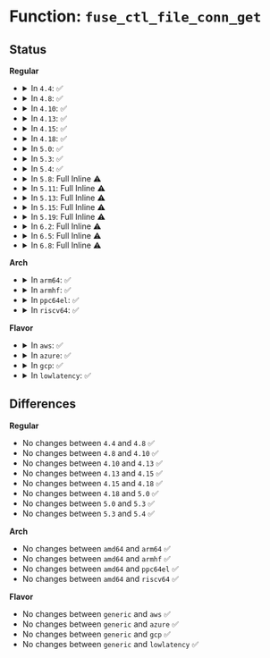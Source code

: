 # Function: <code>fuse_ctl_file_conn_get</code>

## Status
<b>Regular</b>
<ul>
<li>
<details>
<summary>In <code>4.4</code>: ✅</summary>

```c
struct fuse_conn *fuse_ctl_file_conn_get(struct file *file);
```

**Collision:** Unique Static

**Inline:** No

**Transformation:** False

**Instances:**

```
In fs/fuse/control.c (ffffffff8131c8a0)
Location: fs/fuse/control.c:22
Inline: False
Direct callers:
  - fs/fuse/control.c:fuse_conn_waiting_read
  - fs/fuse/control.c:fuse_conn_abort_write
  - fs/fuse/control.c:fuse_conn_congestion_threshold_write
  - fs/fuse/control.c:fuse_conn_max_background_write
  - fs/fuse/control.c:fuse_conn_max_background_read
  - fs/fuse/control.c:fuse_conn_congestion_threshold_read
```
**Symbols:**

```
ffffffff8131c8a0-ffffffff8131c8e6: fuse_ctl_file_conn_get (STB_LOCAL)
```
</details>
</li>
<li>
<details>
<summary>In <code>4.8</code>: ✅</summary>

```c
struct fuse_conn *fuse_ctl_file_conn_get(struct file *file);
```

**Collision:** Unique Static

**Inline:** No

**Transformation:** False

**Instances:**

```
In fs/fuse/control.c (ffffffff813513a0)
Location: fs/fuse/control.c:22
Inline: False
Direct callers:
  - fs/fuse/control.c:fuse_conn_congestion_threshold_write
  - fs/fuse/control.c:fuse_conn_congestion_threshold_read
  - fs/fuse/control.c:fuse_conn_max_background_write
  - fs/fuse/control.c:fuse_conn_max_background_read
  - fs/fuse/control.c:fuse_conn_waiting_read
  - fs/fuse/control.c:fuse_conn_abort_write
```
**Symbols:**

```
ffffffff813513a0-ffffffff813513e6: fuse_ctl_file_conn_get (STB_LOCAL)
```
</details>
</li>
<li>
<details>
<summary>In <code>4.10</code>: ✅</summary>

```c
struct fuse_conn *fuse_ctl_file_conn_get(struct file *file);
```

**Collision:** Unique Static

**Inline:** No

**Transformation:** False

**Instances:**

```
In fs/fuse/control.c (ffffffff81366d40)
Location: fs/fuse/control.c:22
Inline: False
Direct callers:
  - fs/fuse/control.c:fuse_conn_congestion_threshold_write
  - fs/fuse/control.c:fuse_conn_congestion_threshold_read
  - fs/fuse/control.c:fuse_conn_max_background_write
  - fs/fuse/control.c:fuse_conn_max_background_read
  - fs/fuse/control.c:fuse_conn_waiting_read
  - fs/fuse/control.c:fuse_conn_abort_write
```
**Symbols:**

```
ffffffff81366d40-ffffffff81366d86: fuse_ctl_file_conn_get (STB_LOCAL)
```
</details>
</li>
<li>
<details>
<summary>In <code>4.13</code>: ✅</summary>

```c
struct fuse_conn *fuse_ctl_file_conn_get(struct file *file);
```

**Collision:** Unique Static

**Inline:** No

**Transformation:** False

**Instances:**

```
In fs/fuse/control.c (ffffffff8137b440)
Location: fs/fuse/control.c:22
Inline: False
Direct callers:
  - fs/fuse/control.c:fuse_conn_congestion_threshold_write
  - fs/fuse/control.c:fuse_conn_congestion_threshold_read
  - fs/fuse/control.c:fuse_conn_max_background_write
  - fs/fuse/control.c:fuse_conn_max_background_read
  - fs/fuse/control.c:fuse_conn_waiting_read
  - fs/fuse/control.c:fuse_conn_abort_write
```
**Symbols:**

```
ffffffff8137b440-ffffffff8137b486: fuse_ctl_file_conn_get (STB_LOCAL)
```
</details>
</li>
<li>
<details>
<summary>In <code>4.15</code>: ✅</summary>

```c
struct fuse_conn *fuse_ctl_file_conn_get(struct file *file);
```

**Collision:** Unique Static

**Inline:** No

**Transformation:** False

**Instances:**

```
In fs/fuse/control.c (ffffffff813a02e0)
Location: fs/fuse/control.c:22
Inline: False
Direct callers:
  - fs/fuse/control.c:fuse_conn_congestion_threshold_write
  - fs/fuse/control.c:fuse_conn_congestion_threshold_read
  - fs/fuse/control.c:fuse_conn_max_background_write
  - fs/fuse/control.c:fuse_conn_max_background_read
  - fs/fuse/control.c:fuse_conn_waiting_read
  - fs/fuse/control.c:fuse_conn_abort_write
```
**Symbols:**

```
ffffffff813a02e0-ffffffff813a0326: fuse_ctl_file_conn_get (STB_LOCAL)
```
</details>
</li>
<li>
<details>
<summary>In <code>4.18</code>: ✅</summary>

```c
struct fuse_conn *fuse_ctl_file_conn_get(struct file *file);
```

**Collision:** Unique Static

**Inline:** No

**Transformation:** False

**Instances:**

```
In fs/fuse/control.c (ffffffff813cf6a0)
Location: fs/fuse/control.c:22
Inline: False
Direct callers:
  - fs/fuse/control.c:fuse_conn_congestion_threshold_write
  - fs/fuse/control.c:fuse_conn_congestion_threshold_read
  - fs/fuse/control.c:fuse_conn_max_background_write
  - fs/fuse/control.c:fuse_conn_max_background_read
  - fs/fuse/control.c:fuse_conn_waiting_read
  - fs/fuse/control.c:fuse_conn_abort_write
```
**Symbols:**

```
ffffffff813cf6a0-ffffffff813cf6e6: fuse_ctl_file_conn_get (STB_LOCAL)
```
</details>
</li>
<li>
<details>
<summary>In <code>5.0</code>: ✅</summary>

```c
struct fuse_conn *fuse_ctl_file_conn_get(struct file *file);
```

**Collision:** Unique Static

**Inline:** No

**Transformation:** False

**Instances:**

```
In fs/fuse/control.c (ffffffff813e8b30)
Location: fs/fuse/control.c:22
Inline: False
Direct callers:
  - fs/fuse/control.c:fuse_conn_congestion_threshold_write
  - fs/fuse/control.c:fuse_conn_congestion_threshold_read
  - fs/fuse/control.c:fuse_conn_max_background_write
  - fs/fuse/control.c:fuse_conn_max_background_read
  - fs/fuse/control.c:fuse_conn_waiting_read
  - fs/fuse/control.c:fuse_conn_abort_write
```
**Symbols:**

```
ffffffff813e8b30-ffffffff813e8b76: fuse_ctl_file_conn_get (STB_LOCAL)
```
</details>
</li>
<li>
<details>
<summary>In <code>5.3</code>: ✅</summary>

```c
struct fuse_conn *fuse_ctl_file_conn_get(struct file *file);
```

**Collision:** Unique Static

**Inline:** No

**Transformation:** False

**Instances:**

```
In fs/fuse/control.c (ffffffff81414c60)
Location: fs/fuse/control.c:23
Inline: False
Direct callers:
  - fs/fuse/control.c:fuse_conn_congestion_threshold_write
  - fs/fuse/control.c:fuse_conn_congestion_threshold_read
  - fs/fuse/control.c:fuse_conn_max_background_write
  - fs/fuse/control.c:fuse_conn_max_background_read
  - fs/fuse/control.c:fuse_conn_waiting_read
  - fs/fuse/control.c:fuse_conn_abort_write
```
**Symbols:**

```
ffffffff81414c60-ffffffff81414ca9: fuse_ctl_file_conn_get (STB_LOCAL)
```
</details>
</li>
<li>
<details>
<summary>In <code>5.4</code>: ✅</summary>

```c
struct fuse_conn *fuse_ctl_file_conn_get(struct file *file);
```

**Collision:** Unique Static

**Inline:** No

**Transformation:** False

**Instances:**

```
In fs/fuse/control.c (ffffffff8142ea90)
Location: fs/fuse/control.c:23
Inline: False
Direct callers:
  - fs/fuse/control.c:fuse_conn_congestion_threshold_write
  - fs/fuse/control.c:fuse_conn_congestion_threshold_read
  - fs/fuse/control.c:fuse_conn_max_background_write
  - fs/fuse/control.c:fuse_conn_max_background_read
  - fs/fuse/control.c:fuse_conn_waiting_read
  - fs/fuse/control.c:fuse_conn_abort_write
```
**Symbols:**

```
ffffffff8142ea90-ffffffff8142ead9: fuse_ctl_file_conn_get (STB_LOCAL)
```
</details>
</li>
<li>
<details>
<summary>In <code>5.8</code>: Full Inline ⚠️</summary>

**Collision:** Unique Static

**Inline:** Full

**Transformation:** False

**Instances:**

```
In fs/fuse/control.c (ffffffff8147edf1)
Location: fs/fuse/control.c:23
Inline: True
Inline callers:
  - fs/fuse/control.c:fuse_conn_congestion_threshold_write
  - fs/fuse/control.c:fuse_conn_congestion_threshold_read
  - fs/fuse/control.c:fuse_conn_max_background_write
  - fs/fuse/control.c:fuse_conn_max_background_read
  - fs/fuse/control.c:fuse_conn_waiting_read
  - fs/fuse/control.c:fuse_conn_abort_write
```
</details>
</li>
<li>
<details>
<summary>In <code>5.11</code>: Full Inline ⚠️</summary>

**Collision:** Unique Static

**Inline:** Full

**Transformation:** False

**Instances:**

```
In fs/fuse/control.c (ffffffff8149a451)
Location: fs/fuse/control.c:23
Inline: True
Inline callers:
  - fs/fuse/control.c:fuse_conn_congestion_threshold_write
  - fs/fuse/control.c:fuse_conn_congestion_threshold_read
  - fs/fuse/control.c:fuse_conn_max_background_write
  - fs/fuse/control.c:fuse_conn_max_background_read
  - fs/fuse/control.c:fuse_conn_waiting_read
  - fs/fuse/control.c:fuse_conn_abort_write
```
</details>
</li>
<li>
<details>
<summary>In <code>5.13</code>: Full Inline ⚠️</summary>

**Collision:** Unique Static

**Inline:** Full

**Transformation:** False

**Instances:**

```
In fs/fuse/control.c (ffffffff8149f521)
Location: fs/fuse/control.c:23
Inline: True
Inline callers:
  - fs/fuse/control.c:fuse_conn_congestion_threshold_write
  - fs/fuse/control.c:fuse_conn_congestion_threshold_read
  - fs/fuse/control.c:fuse_conn_max_background_write
  - fs/fuse/control.c:fuse_conn_max_background_read
  - fs/fuse/control.c:fuse_conn_waiting_read
  - fs/fuse/control.c:fuse_conn_abort_write
```
</details>
</li>
<li>
<details>
<summary>In <code>5.15</code>: Full Inline ⚠️</summary>

**Collision:** Unique Static

**Inline:** Full

**Transformation:** False

**Instances:**

```
In fs/fuse/control.c (ffffffff814f7521)
Location: fs/fuse/control.c:23
Inline: True
Inline callers:
  - fs/fuse/control.c:fuse_conn_congestion_threshold_write
  - fs/fuse/control.c:fuse_conn_congestion_threshold_read
  - fs/fuse/control.c:fuse_conn_max_background_write
  - fs/fuse/control.c:fuse_conn_max_background_read
  - fs/fuse/control.c:fuse_conn_waiting_read
  - fs/fuse/control.c:fuse_conn_abort_write
```
</details>
</li>
<li>
<details>
<summary>In <code>5.19</code>: Full Inline ⚠️</summary>

**Collision:** Unique Static

**Inline:** Full

**Transformation:** False

**Instances:**

```
In fs/fuse/control.c (ffffffff81587627)
Location: fs/fuse/control.c:23
Inline: True
Inline callers:
  - fs/fuse/control.c:fuse_conn_congestion_threshold_write
  - fs/fuse/control.c:fuse_conn_congestion_threshold_read
  - fs/fuse/control.c:fuse_conn_max_background_write
  - fs/fuse/control.c:fuse_conn_max_background_read
  - fs/fuse/control.c:fuse_conn_waiting_read
  - fs/fuse/control.c:fuse_conn_abort_write
```
</details>
</li>
<li>
<details>
<summary>In <code>6.2</code>: Full Inline ⚠️</summary>

**Collision:** Unique Static

**Inline:** Full

**Transformation:** False

**Instances:**

```
In fs/fuse/control.c (ffffffff8162d977)
Location: fs/fuse/control.c:23
Inline: True
Inline callers:
  - fs/fuse/control.c:fuse_conn_congestion_threshold_write
  - fs/fuse/control.c:fuse_conn_congestion_threshold_read
  - fs/fuse/control.c:fuse_conn_max_background_write
  - fs/fuse/control.c:fuse_conn_max_background_read
  - fs/fuse/control.c:fuse_conn_waiting_read
  - fs/fuse/control.c:fuse_conn_abort_write
```
</details>
</li>
<li>
<details>
<summary>In <code>6.5</code>: Full Inline ⚠️</summary>

**Collision:** Unique Static

**Inline:** Full

**Transformation:** False

**Instances:**

```
In fs/fuse/control.c (ffffffff81665bb7)
Location: fs/fuse/control.c:23
Inline: True
Inline callers:
  - fs/fuse/control.c:fuse_conn_congestion_threshold_write
  - fs/fuse/control.c:fuse_conn_congestion_threshold_read
  - fs/fuse/control.c:fuse_conn_max_background_write
  - fs/fuse/control.c:fuse_conn_max_background_read
  - fs/fuse/control.c:fuse_conn_waiting_read
  - fs/fuse/control.c:fuse_conn_abort_write
```
</details>
</li>
<li>
<details>
<summary>In <code>6.8</code>: Full Inline ⚠️</summary>

**Collision:** Unique Static

**Inline:** Full

**Transformation:** False

**Instances:**

```
In fs/fuse/control.c (ffffffff8169fe97)
Location: fs/fuse/control.c:23
Inline: True
Inline callers:
  - fs/fuse/control.c:fuse_conn_congestion_threshold_write
  - fs/fuse/control.c:fuse_conn_congestion_threshold_read
  - fs/fuse/control.c:fuse_conn_max_background_write
  - fs/fuse/control.c:fuse_conn_max_background_read
  - fs/fuse/control.c:fuse_conn_waiting_read
  - fs/fuse/control.c:fuse_conn_abort_write
```
</details>
</li>
</ul>
<b>Arch</b>
<ul>
<li>
<details>
<summary>In <code>arm64</code>: ✅</summary>

```c
struct fuse_conn *fuse_ctl_file_conn_get(struct file *file);
```

**Collision:** Unique Static

**Inline:** No

**Transformation:** False

**Instances:**

```
In fs/fuse/control.c (ffff8000105132b8)
Location: fs/fuse/control.c:23
Inline: False
Direct callers:
  - fs/fuse/control.c:fuse_conn_congestion_threshold_write
  - fs/fuse/control.c:fuse_conn_congestion_threshold_read
  - fs/fuse/control.c:fuse_conn_max_background_write
  - fs/fuse/control.c:fuse_conn_max_background_read
  - fs/fuse/control.c:fuse_conn_waiting_read
  - fs/fuse/control.c:fuse_conn_abort_write
```
**Symbols:**

```
ffff8000105132b8-ffff800010513310: fuse_ctl_file_conn_get (STB_LOCAL)
```
</details>
</li>
<li>
<details>
<summary>In <code>armhf</code>: ✅</summary>

```c
struct fuse_conn *fuse_ctl_file_conn_get(struct file *file);
```

**Collision:** Unique Static

**Inline:** No

**Transformation:** False

**Instances:**

```
In fs/fuse/control.c (c06ce248)
Location: fs/fuse/control.c:23
Inline: False
Direct callers:
  - fs/fuse/control.c:fuse_conn_congestion_threshold_write
  - fs/fuse/control.c:fuse_conn_congestion_threshold_read
  - fs/fuse/control.c:fuse_conn_max_background_write
  - fs/fuse/control.c:fuse_conn_max_background_read
  - fs/fuse/control.c:fuse_conn_waiting_read
  - fs/fuse/control.c:fuse_conn_abort_write
```
**Symbols:**

```
c06ce248-c06ce29c: fuse_ctl_file_conn_get (STB_LOCAL)
```
</details>
</li>
<li>
<details>
<summary>In <code>ppc64el</code>: ✅</summary>

```c
struct fuse_conn *fuse_ctl_file_conn_get(struct file *file);
```

**Collision:** Unique Static

**Inline:** No

**Transformation:** False

**Instances:**

```
In fs/fuse/control.c (c00000000065b130)
Location: fs/fuse/control.c:23
Inline: False
Direct callers:
  - fs/fuse/control.c:fuse_conn_congestion_threshold_write
  - fs/fuse/control.c:fuse_conn_congestion_threshold_read
  - fs/fuse/control.c:fuse_conn_max_background_write
  - fs/fuse/control.c:fuse_conn_max_background_read
  - fs/fuse/control.c:fuse_conn_waiting_read
  - fs/fuse/control.c:fuse_conn_abort_write
```
**Symbols:**

```
c00000000065b130-c00000000065b1b4: fuse_ctl_file_conn_get (STB_LOCAL)
```
</details>
</li>
<li>
<details>
<summary>In <code>riscv64</code>: ✅</summary>

```c
struct fuse_conn *fuse_ctl_file_conn_get(struct file *file);
```

**Collision:** Unique Static

**Inline:** No

**Transformation:** False

**Instances:**

```
In fs/fuse/control.c (ffffffe00037d12e)
Location: fs/fuse/control.c:23
Inline: False
Direct callers:
  - fs/fuse/control.c:fuse_conn_congestion_threshold_write
  - fs/fuse/control.c:fuse_conn_congestion_threshold_read
  - fs/fuse/control.c:fuse_conn_max_background_write
  - fs/fuse/control.c:fuse_conn_max_background_read
  - fs/fuse/control.c:fuse_conn_waiting_read
  - fs/fuse/control.c:fuse_conn_abort_write
```
**Symbols:**

```
ffffffe00037d12e-ffffffe00037d184: fuse_ctl_file_conn_get (STB_LOCAL)
```
</details>
</li>
</ul>
<b>Flavor</b>
<ul>
<li>
<details>
<summary>In <code>aws</code>: ✅</summary>

```c
struct fuse_conn *fuse_ctl_file_conn_get(struct file *file);
```

**Collision:** Unique Static

**Inline:** No

**Transformation:** False

**Instances:**

```
In fs/fuse/control.c (ffffffff81427070)
Location: fs/fuse/control.c:23
Inline: False
Direct callers:
  - fs/fuse/control.c:fuse_conn_congestion_threshold_write
  - fs/fuse/control.c:fuse_conn_congestion_threshold_read
  - fs/fuse/control.c:fuse_conn_max_background_write
  - fs/fuse/control.c:fuse_conn_max_background_read
  - fs/fuse/control.c:fuse_conn_waiting_read
  - fs/fuse/control.c:fuse_conn_abort_write
```
**Symbols:**

```
ffffffff81427070-ffffffff814270b9: fuse_ctl_file_conn_get (STB_LOCAL)
```
</details>
</li>
<li>
<details>
<summary>In <code>azure</code>: ✅</summary>

```c
struct fuse_conn *fuse_ctl_file_conn_get(struct file *file);
```

**Collision:** Unique Static

**Inline:** No

**Transformation:** False

**Instances:**

```
In fs/fuse/control.c (ffffffff81417af0)
Location: fs/fuse/control.c:23
Inline: False
Direct callers:
  - fs/fuse/control.c:fuse_conn_congestion_threshold_write
  - fs/fuse/control.c:fuse_conn_congestion_threshold_read
  - fs/fuse/control.c:fuse_conn_max_background_write
  - fs/fuse/control.c:fuse_conn_max_background_read
  - fs/fuse/control.c:fuse_conn_waiting_read
  - fs/fuse/control.c:fuse_conn_abort_write
```
**Symbols:**

```
ffffffff81417af0-ffffffff81417b39: fuse_ctl_file_conn_get (STB_LOCAL)
```
</details>
</li>
<li>
<details>
<summary>In <code>gcp</code>: ✅</summary>

```c
struct fuse_conn *fuse_ctl_file_conn_get(struct file *file);
```

**Collision:** Unique Static

**Inline:** No

**Transformation:** False

**Instances:**

```
In fs/fuse/control.c (ffffffff81423210)
Location: fs/fuse/control.c:23
Inline: False
Direct callers:
  - fs/fuse/control.c:fuse_conn_congestion_threshold_write
  - fs/fuse/control.c:fuse_conn_congestion_threshold_read
  - fs/fuse/control.c:fuse_conn_max_background_write
  - fs/fuse/control.c:fuse_conn_max_background_read
  - fs/fuse/control.c:fuse_conn_waiting_read
  - fs/fuse/control.c:fuse_conn_abort_write
```
**Symbols:**

```
ffffffff81423210-ffffffff81423259: fuse_ctl_file_conn_get (STB_LOCAL)
```
</details>
</li>
<li>
<details>
<summary>In <code>lowlatency</code>: ✅</summary>

```c
struct fuse_conn *fuse_ctl_file_conn_get(struct file *file);
```

**Collision:** Unique Static

**Inline:** No

**Transformation:** False

**Instances:**

```
In fs/fuse/control.c (ffffffff8143a040)
Location: fs/fuse/control.c:23
Inline: False
Direct callers:
  - fs/fuse/control.c:fuse_conn_congestion_threshold_write
  - fs/fuse/control.c:fuse_conn_congestion_threshold_read
  - fs/fuse/control.c:fuse_conn_max_background_write
  - fs/fuse/control.c:fuse_conn_max_background_read
  - fs/fuse/control.c:fuse_conn_waiting_read
  - fs/fuse/control.c:fuse_conn_abort_write
```
**Symbols:**

```
ffffffff8143a040-ffffffff8143a089: fuse_ctl_file_conn_get (STB_LOCAL)
```
</details>
</li>
</ul>

## Differences
<b>Regular</b>
<ul>
<li>
No changes between <code>4.4</code> and <code>4.8</code> ✅
</li>
<li>
No changes between <code>4.8</code> and <code>4.10</code> ✅
</li>
<li>
No changes between <code>4.10</code> and <code>4.13</code> ✅
</li>
<li>
No changes between <code>4.13</code> and <code>4.15</code> ✅
</li>
<li>
No changes between <code>4.15</code> and <code>4.18</code> ✅
</li>
<li>
No changes between <code>4.18</code> and <code>5.0</code> ✅
</li>
<li>
No changes between <code>5.0</code> and <code>5.3</code> ✅
</li>
<li>
No changes between <code>5.3</code> and <code>5.4</code> ✅
</li>
</ul>
<b>Arch</b>
<ul>
<li>
No changes between <code>amd64</code> and <code>arm64</code> ✅
</li>
<li>
No changes between <code>amd64</code> and <code>armhf</code> ✅
</li>
<li>
No changes between <code>amd64</code> and <code>ppc64el</code> ✅
</li>
<li>
No changes between <code>amd64</code> and <code>riscv64</code> ✅
</li>
</ul>
<b>Flavor</b>
<ul>
<li>
No changes between <code>generic</code> and <code>aws</code> ✅
</li>
<li>
No changes between <code>generic</code> and <code>azure</code> ✅
</li>
<li>
No changes between <code>generic</code> and <code>gcp</code> ✅
</li>
<li>
No changes between <code>generic</code> and <code>lowlatency</code> ✅
</li>
</ul>
